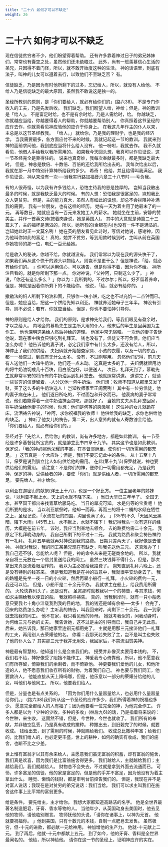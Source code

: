 ```yaml
---
title: "二十六 如何才可以不缺乏"
weight: 26
---
```


# 二十六 如何才可以不缺乏


现在信徒贫穷者不少，他们盼望得着帮助。
还有许多靠着神过日子的弟兄姊妹们，常常也有囊空之处，虽然他们还未绝粮过。
此外，尚有一班羡慕信心生活的弟兄，只因得不着门径，所以，就不敢开始度这种的生活。
神的话语里，到底有法子，叫神的儿女可以遵着去行，以致他们不至缺乏否？
有。

信徒缺乏，乃是因为有时他所剩下的过多，忘记给人，所以，就没有人给他。
不给人乃是信徒缺乏的最大原因，虽然我不敢说这是独一的。

圣经所教训的原则，是「你们要给人，就必有给你们的」(路六38)。
不是专门作收入的工夫，乃是先发后收。
我们缺乏，我们盼望人给，神给；但是，神的教训是「给人」。
不是富足时给，也不是有余时给，乃是人需给时，给。
你越缺乏，你就越应当给，你越要得着人的帮助，你就越要帮助别人。
你真照着这节圣经的应许去作，你就真看见神应验他的应许于你身上。
在我这几年作主的仆人以来，主总是以这节圣经教我。
「给人，」
就给你，乃是我的理财学，也是我的经济学。
当我需要最多，各方面应付不来的时候，我就记起这一节的教训。
我就来到神的面前求问他，我到底应当将什么给人没有。
他一吩咐，我就去作。
我不久就看见，他借人手给我以我所需用的。
如果我今天回头想，我真可以作见证说，这一节圣经完全是靠得住的。
说来也真奇妙，我每次奉献最多时，都是我缺乏最大时。
但是，神总是数倍、十数倍、百倍的还给我所给出去的。
我每次给出以后，我就在那一月中特别计算神所给我的多少。
希奇！
他给，并且给得叫我满足。
我作见证说，神从来没有一次──当我实行路加福音六章三十八节时──亏负我。

有的人很奇怪，以为我有许多钱给人，恐怕主待我的恩是独厚的。
岂知当我散出最多的时候，就是我缺乏最大的时候。
有的人想：恐怕我是很富足的，岂知我比众人更贫穷。
但是，主的能力真大，虽然人有如此的设想，却总不会拦阻神补满我的需要。
我有一位朋友，也有这样的经历。
她有一天为着主用了她最末了的一元。
再等数日，她就应当有一百元来发她工人的薪水。
她就坐在主前，安静的赞美主，并作一首英文诗(按着肉身说，她是英国人)。
其中的大意就是诗篇二十三篇末了，主的福杯是满溢的，所以，她所有的(金银在内)也没有一件不是满溢的。
岂知她此时正一文莫名咧！
她在英的朋友看见此诗时，写信对她说，感谢神，因为他叫你如此的富足！
真的，她并不贫穷，等到用款时候到时，主叫从前在英国作她牧师的那一位，电汇一百元给她。

给是收入的秘诀，你越不给，你就越没有。
我们常常以为现在我的源头快干了，如果我们再从这个快干的源头以物给人，则岂不是更干么？
但是神说，「给，就必有给你们的。
」你可以运用信心，可以祷告，但是你得不着，因为你不给。
神所注目看的，就是你所剩下那一点。
你对神说，「父神阿，只剩这么少了。
」神说，「你还有这么多么？
」你以为：我所剩的，不过尔尔；所以，好歹留着养命，但是，神就是因着你所剩下的不能给你。
他说，「给，就必有给你的。
」

撒勒法的妇人所剩下的油和面，只够作一块小饼，吃之也不过充饥一二点钟而已。
但是，她应当给，把这一个饼给先知以利亚。
神就养活她母子三年半。
神没有引导，则不必说；若有，你就应当给。
但是，你也不要怕神引导你。

神的原则是给人才给你。
我们的原则，是求神先给我们，等我们眼见有盈余时，才以之给人。
内地会的慕勒先生是主所大用的仆人，他末后的半生是回英国为主作工。
他也深明这条给人然后神给的道理。
他家中常无宿粮。
一次他的妻子告诉他说，现在家中粮食只够吃到礼拜天。
钱也没有了，信徒又不可负债，他们应当怎么办呢？
他告诉他的妻子说，必定我们家中有什么太多，还没有给人，所以，神停止了我们的供给。
夫妇俩就开始搜查家具、小孩的衣履，以及一切的东西，都一一检查过，到底有无什么太多。
没有，不过刚够用。
忽然他们记得，前几天有人送他们一大箱牛奶油，他们还一点未动。
这真是太多的了。
夫妇俩就很用功的将牛奶油切成几十百块，用白纸包好，以便送人。
次日，礼拜天到了，慕勒先生就非常平安的将所有的牛奶油运到礼拜堂去。
他就照常讲道。
道讲完了，就请一些贫穷的信徒留着，-人分送他一包牛奶油。
他们想：牧师不知道从那里又发了财，买了这么多的牛奶油送人！
岂知牧师家里正闹荒咧！
其中有一位穷信徒，他的妻子病在床上。
他们逐日所吃的，不过面包和开水而已。
他衰病的妻子常常说，他们若能得着一点牛奶油抹面包吃，那就好了。
当她的丈夫从礼拜堂回家，将牛奶油给他妻子的时候，你想：他们是何等的感激呢！
这位神的女儿就跪在床，流泪祷告神说，「神阿，求你祝福我的牧师！
他供给我的缺乏，求你也供给他的缺乏。
」神听了他女儿的祷告，第二天，出人意外的就有人寄数镑金给他。
「你们要给人，就必有给你们的。」

圣经对于「先给人，后给你」的教训，尚有许多地方，都是如此教训。
有一节圣经是许多基督徒所宝贵的，就是腓立比书四章十九节。
其实这节也是如此教训。
保罗说，「我的神必照他荣耀的丰富，在基督耶稣里，使你们一切所需用的都充足。
」这节真是一个大应许；但是，我们不要忘记此中的条件。
从十五至十八节，保罗是说到腓立比人如何供给他的需用。
在此(第十九节)保罗就说，神也要供给他们的需用。
请注意：不是你们的神，便你们一切需用都充足，乃是我的神，保罗的神，受供给者的神，要使「你们」就是供给人者，一切所需用的都充足。
要先给人，神才给你。

以利亚在迦密山的献祭(详王上十八)，也是一个好比方。
一位主里老年的姊妹说，「以利亚不献上水，天上的水就不降下来。
」当日大旱已三年半了。
全国无水，甚至国王都出来找青草给骡马吃。
当日的旱况可知。
水是何等的宝贵呢！
他们所要的是水。
当以利亚献祭时，他却一而再，再而三的将十二桶的水倾在牺性之上，圣经记说，「水流在坛的四围，沟里也满了水。
」(35节)不久「天因风云黑暗，降下大雨」(45节上)。
水不献上，水就不降下！
我记得我头一次有这样的经历，大概是在前五年。
该时，我应当到某地去领会。
去的路费约需二十余元。
我原定下礼拜晚动身的。
我自己所剩下的不过十二元。
我就为路费和聚会祷告神约有一礼拜。
礼拜五早我就再对神说到我的路费。
日期只差两天了，我好像是去催神。
神就对我说，我的同工某弟兄现在有缺乏，叫我先送他三元。
这真难办了！
我自己还不够，怎能给人呢？
但是，神的命令从来是无磋商余地的。
所以，我就亲自将三元放在一个信封里送给我的同工。
虽然三块钱算不得什么，但是，那次拿出来真是流着眼泪作的。
我以为主必定给我路费了。
岂知直到礼拜六晚上，还是没有特别的钱寄来。
但是我知道我是在神的旨意中，我就很平安动身去了。
我的路程是先坐一夜一日的小火轮，然后再雇小船行一礼拜。
小火轮的费约一元，我还可以给。
但是，小船不是二十余元不办。
我就求主在船上，给我费用所需的。
火轮快靠码头了，还是没有。
圣灵那时就教我以一个的祷告，与其求钱，何如求主赐给我以便宜的船。
我就照样祷告。
真的，当我到岸时，就有一只小船愿意只要我七十角小洋载我到我的目的地。
我的钱还是绰有余裕──太多！
会完了，回来的路费怎么办呢？
主听我的祷告，叫我回来时，尚剩下二十余元。
我一到家就去找我的同工。
他不在家，我只看见他的师母。
她就考我似的，问我动身时，为何给三元与她的丈夫。
我告诉她，这不过是主的引导而已，我自己并无此意。
后来，她告诉我，那日她家里连铜元都用完了。
主就是用那三元接济他们一礼拜的工夫，再用别人去荣耀他的名。
你看：我那天若失败了主，岂不是叫主也失败了他的仆人么？
其实那三元于我并无用处，我回家后，不禁流泪赞美神。

神是最有智慧的，他知道什么是会害我们的。
授受并非像买卖要用本钱的。
不，我们若不给，神好像受了阻挡不能作工。
神爱我专心倚靠他，所以，他不愿意我们有所存留，倚靠我们的余剩者，而不倚靠他。
神更要我们爱他的儿女，和他所造的人，他不愿意我们收存所有的财物，为着我们自己。
神也要与我们同工，他要救济人。
他能直接从天上降吗哪，但是，他乐意以一部分的荣耀分给他的儿女，叫他们与他同工。
所以，他要我们给人。

但是，分量也是有点关系的。
「因为你们用什么量器量给人，也必用什么量器量给你们。」
(路六38)我们听从这一节圣经的应许多少，我们所得着神的祝福也多少。
愿意完全都给人的人有福了；因为他要看一位完全的神，为他完全作工。
许多人都是以为「少种的少收，多种的多收」(林后九6)的话，乃是指着将来说的：今世种，来生收。
这固然不错，但是，今世种，今世也就收了。
我们所有的奉献，并非随空乱丢，乃是真有收成的撒种。
种撒出去，到旧榖完了的时候，就要收成。
钱给出去，到了需用的时候，神就赐给我们。
收成总比撒种丰富；给我们的，比我们给人的，也必定更丰盛，世上的耕种，如何的确实有收成，我们的施舍，也断不比之少差。

世上惟有富翁才以其有余来给人，主愿意我们虽无富翁的积蓄，却有富翁的施舍，我们真是欢喜，因为我们是比富翁施舍得更多。
我们越给人，主就越给我们；主越给我们，我们就越给人。
财物总不会失去，不过就是拿到外面去流通而已。
可怜，许多富足的信徒，他的家是富足的，但是他的手并不富足，因为他没有为着主拿出什么。
睡觉、懒惰的钱财，都是审判台前控告我们的。
但是，我现在并不是对富人说话；我现在是对贫穷的弟兄说话：我们当给。
我们可以求主叫我们在施舍这件事上比平常的富翁更多。

给是条件。
要先给主，主才给你。
我想大家都知道高路洁的名字。
他是全世界最著名制造肥皂、牙膏、香水等物的人。
当他年少，从英国动身去美国时，他去见他的牧师，请他临别赠言。
牧师抚他的头说，「请你在诸事上，以神为元首。
他就要祝福你。
」他到美国，只有十数元的本钱，自制一点肥皂去发售。
虽然极穷，但-十元的进款，都必献一元给神用。
神加增他的生产力。
他就-十元献上二元。
到了再后，他就-十元中都献上五元。
到了如今，他的牙膏、香料是全世界最闻名的。
他给，所以神给他。
请你在这一节的圣经上，证明神应许的实在。
